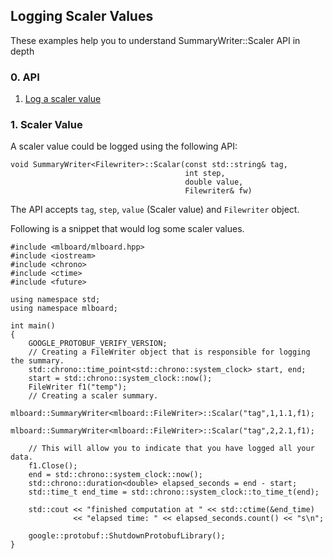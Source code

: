 ## Logging Scaler Values 

These examples help you to understand SummaryWriter::Scaler API in depth

### 0. API 

  1. [Log a scaler value](#1-scaler-value)

### 1. Scaler Value

A scaler value could be logged using the following API:

```
void SummaryWriter<Filewriter>::Scalar(const std::string& tag,
                                       int step,
                                       double value,
                                       Filewriter& fw)
```

The API accepts `tag`, `step`, `value` (Scaler value) and `Filewriter` object.

Following is a snippet that would log some scaler values.

```
#include <mlboard/mlboard.hpp>
#include <iostream>
#include <chrono> 
#include <ctime> 
#include <future>

using namespace std;
using namespace mlboard;

int main()
{
    GOOGLE_PROTOBUF_VERIFY_VERSION;
    // Creating a FileWriter object that is responsible for logging the summary.
    std::chrono::time_point<std::chrono::system_clock> start, end; 
    start = std::chrono::system_clock::now(); 
    FileWriter f1("temp");
    // Creating a scaler summary.
    mlboard::SummaryWriter<mlboard::FileWriter>::Scalar("tag",1,1.1,f1);
    mlboard::SummaryWriter<mlboard::FileWriter>::Scalar("tag",2,2.1,f1);

    // This will allow you to indicate that you have logged all your data.
    f1.Close();
    end = std::chrono::system_clock::now(); 
    std::chrono::duration<double> elapsed_seconds = end - start; 
    std::time_t end_time = std::chrono::system_clock::to_time_t(end); 
  
    std::cout << "finished computation at " << std::ctime(&end_time) 
              << "elapsed time: " << elapsed_seconds.count() << "s\n"; 

    google::protobuf::ShutdownProtobufLibrary();
}
```